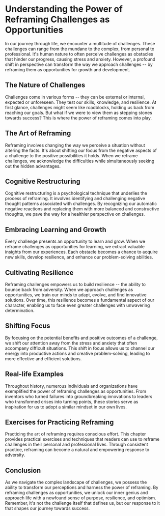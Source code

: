 Understanding the Power of Reframing Challenges as Opportunities
=========================================================================

In our journey through life, we encounter a multitude of challenges. These challenges can range from the mundane to the complex, from personal to professional. It's human nature to often perceive challenges as obstacles that hinder our progress, causing stress and anxiety. However, a profound shift in perspective can transform the way we approach challenges -- by reframing them as opportunities for growth and development.

The Nature of Challenges
------------------------

Challenges come in various forms -- they can be external or internal, expected or unforeseen. They test our skills, knowledge, and resilience. At first glance, challenges might seem like roadblocks, holding us back from reaching our goals. But what if we were to view them as stepping stones towards success? This is where the power of reframing comes into play.

The Art of Reframing
--------------------

Reframing involves changing the way we perceive a situation without altering the facts. It's about shifting our focus from the negative aspects of a challenge to the positive possibilities it holds. When we reframe challenges, we acknowledge the difficulties while simultaneously seeking out the hidden advantages.

Cognitive Restructuring
-----------------------

Cognitive restructuring is a psychological technique that underlies the process of reframing. It involves identifying and challenging negative thought patterns associated with challenges. By recognizing our automatic negative reactions and replacing them with more balanced and constructive thoughts, we pave the way for a healthier perspective on challenges.

Embracing Learning and Growth
-----------------------------

Every challenge presents an opportunity to learn and grow. When we reframe challenges as opportunities for learning, we extract valuable insights from our experiences. Each obstacle becomes a chance to acquire new skills, develop resilience, and enhance our problem-solving abilities.

Cultivating Resilience
----------------------

Reframing challenges empowers us to build resilience -- the ability to bounce back from adversity. When we approach challenges as opportunities, we train our minds to adapt, evolve, and find innovative solutions. Over time, this resilience becomes a fundamental aspect of our character, enabling us to face even greater challenges with unwavering determination.

Shifting Focus
--------------

By focusing on the potential benefits and positive outcomes of a challenge, we shift our attention away from the stress and anxiety that often accompany difficult situations. This shift in focus allows us to channel our energy into productive actions and creative problem-solving, leading to more effective and efficient solutions.

Real-life Examples
------------------

Throughout history, numerous individuals and organizations have exemplified the power of reframing challenges as opportunities. From inventors who turned failures into groundbreaking innovations to leaders who transformed crises into turning points, these stories serve as inspiration for us to adopt a similar mindset in our own lives.

Exercises for Practicing Reframing
----------------------------------

Practicing the art of reframing requires conscious effort. This chapter provides practical exercises and techniques that readers can use to reframe challenges in their personal and professional lives. Through consistent practice, reframing can become a natural and empowering response to adversity.

Conclusion
----------

As we navigate the complex landscape of challenges, we possess the ability to transform our perceptions and harness the power of reframing. By reframing challenges as opportunities, we unlock our inner genius and approach life with a newfound sense of purpose, resilience, and optimism. Remember, it's not the challenge itself that defines us, but our response to it that shapes our journey towards success.
